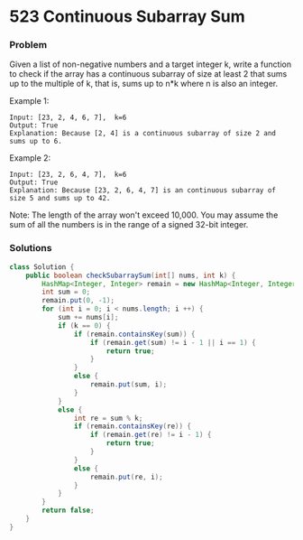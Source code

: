 # 523 Continuous Subarray Sum

### Problem

Given a list of non-negative numbers and a target integer k, write a function to check if the array has a continuous subarray of size at least 2 that sums up to the multiple of k, that is, sums up to n*k where n is also an integer.

Example 1:
```
Input: [23, 2, 4, 6, 7],  k=6
Output: True
Explanation: Because [2, 4] is a continuous subarray of size 2 and sums up to 6.
```
Example 2:
```
Input: [23, 2, 6, 4, 7],  k=6
Output: True
Explanation: Because [23, 2, 6, 4, 7] is an continuous subarray of size 5 and sums up to 42.
```
Note:
The length of the array won't exceed 10,000.
You may assume the sum of all the numbers is in the range of a signed 32-bit integer.

### Solutions

```java
class Solution {
    public boolean checkSubarraySum(int[] nums, int k) {
        HashMap<Integer, Integer> remain = new HashMap<Integer, Integer>();
        int sum = 0;
        remain.put(0, -1);
        for (int i = 0; i < nums.length; i ++) {
            sum += nums[i];
            if (k == 0) {
                if (remain.containsKey(sum)) {
                    if (remain.get(sum) != i - 1 || i == 1) {
                        return true;
                    }
                }
                else {
                    remain.put(sum, i);
                }
            }
            else {
                int re = sum % k;
                if (remain.containsKey(re)) {
                    if (remain.get(re) != i - 1) {
                        return true;
                    }
                }
                else {
                    remain.put(re, i);
                }
            }
        }
        return false;
    }
}
```